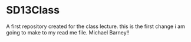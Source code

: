 # SD13Class
A first repository created for the class lecture. 
this is the first change i am going to make to my read me file.
Michael Barney!!
